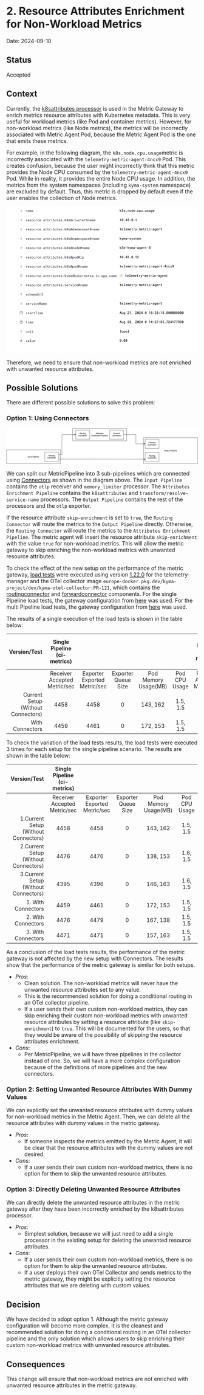 # 2. Resource Attributes Enrichment for Non-Workload Metrics

Date: 2024-09-10

## Status

Accepted

## Context

Currently, the [k8sattributes processor](https://github.com/open-telemetry/opentelemetry-collector-contrib/blob/main/processor/k8sattributesprocessor/README.md) is used in the Metric Gateway to enrich metrics resource attributes with Kubernetes metadata.
This is very useful for workload metrics (like Pod and container metrics). However, for non-workload metrics (like Node metrics), the metrics will be incorrectly associated with Metric Agent Pod, because the Metric Agent Pod is the one that emits these metrics.

For example, in the following diagram, the `k8s.node.cpu.usage`metric is incorrectly associated with the `telemetry-metric-agent-4ncx9` Pod. This creates confusion, because the user might incorrectly think that this metric provides the Node CPU consumed by the `telemetry-metric-agent-4ncx9` Pod. While in reality, it provides the entire Node CPU usage.
In addition, the metrics from the system namespaces (including `kyma-system` namespace) are excluded by default. Thus, this metric is dropped by default even if the user enables the collection of Node metrics.

![Node Metric With k8sattributes Processor](../assets/node-metric-with-k8sattributes-processor.png)

Therefore, we need to ensure that non-workload metrics are not enriched with unwanted resource attributes.

## Possible Solutions

There are different possible solutions to solve this problem:

### Option 1: Using Connectors

![Connectors](../assets/connectors.drawio.svg)

We can split our MetricPipeline into 3 sub-pipelines which are connected using [Connectors](https://opentelemetry.io/docs/collector/configuration/#connectors) as shown in the diagram above.
The `Input Pipeline` contains the `otlp` receiver and `memory_limiter` processor.
The `Attributes Enrichment Pipeline` contains the `k8sattributes` and `transform/resolve-service-name` processors.
The `Output Pipeline` contains the rest of the processors and the `otlp` exporter.

If the resource attribute `skip-enrichment` is set to `true`, the `Routing Connector` will route the metrics to the `Output Pipeline` directly. Otherwise, the `Routing Connector` will route the metrics to the `Attributes Enrichment Pipeline`.
The metric agent will insert the resource attribute `skip-enrichment` with the value `true` for non-workload metrics. This will allow the metric gateway to skip enriching the non-workload metrics with unwanted resource attributes.

To check the effect of the new setup on the performance of the metric gateway, [load tests](https://github.com/kyma-project/telemetry-manager/tree/main/docs/contributor/benchmarks#metric-gateway) were executed using version [1.22.0](https://github.com/kyma-project/telemetry-manager/releases/tag/1.22.0) for the telemetry-manager and the OTel collector image `europe-docker.pkg.dev/kyma-project/dev/kyma-otel-collector:PR-121`, which contains the [routingconnector](https://github.com/open-telemetry/opentelemetry-collector-contrib/tree/main/connector/routingconnector) and [forwardconnector](https://github.com/open-telemetry/opentelemetry-collector/tree/main/connector/forwardconnector) components.
For the single Pipeline load tests, the gateway configuration from [here](../assets/single_pipeline_gateway_with_connectors.yaml) was used.
For the multi Pipeline load tests, the gateway configuration from [here](../assets/multi_pipeline_gateway_with_connectors.yaml) was used.

The results of a single execution of the load tests is shown in the table below:
 
<div class="table-wrapper" markdown="block">


|                       Version/Test | Single Pipeline (ci-metrics) |                              |                     |                      |               | Multi Pipeline (ci-metrics-m) |                              |                     |                      |               | Single Pipeline Backpressure (ci-metrics-b) |                              |                     |                      |               | Multi Pipeline Backpressure (ci-metrics-mb) |                              |                     |                      |               |
|-----------------------------------:|:----------------------------:|:----------------------------:|:-------------------:|:--------------------:|:-------------:|:-----------------------------:|:----------------------------:|:-------------------:|:--------------------:|:-------------:|:-------------------------------------------:|:----------------------------:|:-------------------:|:--------------------:|:-------------:|:-------------------------------------------:|:----------------------------:|:-------------------:|:--------------------:|:-------------:|
|                                    | Receiver Accepted Metric/sec | Exporter Exported Metric/sec | Exporter Queue Size | Pod Memory Usage(MB) | Pod CPU Usage | Receiver Accepted Metric/sec  | Exporter Exported Metric/sec | Exporter Queue Size | Pod Memory Usage(MB) | Pod CPU Usage |        Receiver Accepted Metric/sec         | Exporter Exported Metric/sec | Exporter Queue Size | Pod Memory Usage(MB) | Pod CPU Usage |        Receiver Accepted Metric/sec         | Exporter Exported Metric/sec | Exporter Queue Size | Pod Memory Usage(MB) | Pod CPU Usage |
| Current Setup (Without Connectors) |             4458             |             4458             |          0          |       143, 162       |   1.5, 1.5    |             3282              |             9845             |          0          |       219, 256       |   1.8, 1.7    |                     824                     |             638              |         251         |       827, 829       |   0.5, 0.5    |                    1809                     |             1812             |         504         |      1784, 1737      |   1.3, 1.3    |
|                    With Connectors |             4459             |             4461             |          0          |       172, 153       |   1.5, 1.5    |             3166              |             9500             |          0          |       242, 227       |   1.7, 1.7    |                     842                     |             631              |         314         |       908, 921       |   0.5, 0.5    |                    1979                     |             1918             |         509         |      1695, 1712      |   1.4, 1.5    |


To check the variation of the load tests results, the load tests were executed 3 times for each setup for the single pipeline scenario. The results are shown in the table below:

|                         Version/Test | Single Pipeline (ci-metrics) |                              |                     |                      |               |
|-------------------------------------:|:----------------------------:|:----------------------------:|:-------------------:|:--------------------:|:-------------:|
|                                      | Receiver Accepted Metric/sec | Exporter Exported Metric/sec | Exporter Queue Size | Pod Memory Usage(MB) | Pod CPU Usage | 
| 1.Current Setup (Without Connectors) |             4458             |             4458             |          0          |       143, 162       |   1.5, 1.5    |             
| 2.Current Setup (Without Connectors) |             4476             |             4476             |          0          |       138, 153       |   1.6, 1.5    |
| 3.Current Setup (Without Connectors) |             4395             |             4396             |          0          |       146, 163       |   1.6, 1.5    |
|                   1. With Connectors |             4459             |             4461             |          0          |       172, 153       |   1.5, 1.5    |
|                   2. With Connectors |             4476             |             4479             |          0          |       167, 138       |   1.5, 1.5    |
|                   3. With Connectors |             4471             |             4471             |          0          |       157, 163       |   1.5, 1.5    |

As a conclusion of the load tests results, the performance of the metric gateway is not affected by the new setup with Connectors. The results show that the performance of the metric gateway is similar for both setups.

</div>

- _Pros_: 
  - Clean solution. The non-workload metrics will never have the unwanted resource attributes set to any value.
  - This is the recommended solution for doing a conditional routing in an OTel collector pipeline.
  - If a user sends their own custom non-workload metrics, they can skip enriching their custom non-workload metrics with unwanted resource attributes by setting a resource attribute (like `skip-enrichment`) to `true`. This will be documented for the users, so that they would be aware of the possibility of skipping the resource attributes enrichment.
- _Cons_:
  - Per MetricPipeline, we will have three pipelines in the collector instead of one. So, we will have a more complex configuration because of the definitions of more pipelines and the new connectors.

### Option 2: Setting Unwanted Resource Attributes With Dummy Values

We can explicitly set the unwanted resource attributes with dummy values for non-workload metrics in the Metric Agent.
Then, we can delete all the resource attributes with dummy values in the metric gateway.

- _Pros_:
  - If someone inspects the metrics emitted by the Metric Agent, it will be clear that the resource attributes with the dummy values are not desired.
- _Cons_: 
  - If a user sends their own custom non-workload metrics, there is no option for them to skip the unwanted resource attributes.

### Option 3: Directly Deleting Unwanted Resource Attributes

We can directly delete the unwanted resource attributes in the metric gateway after they have been incorrectly enriched by the k8sattributes processor.

- _Pros_:
  - Simplest solution, because we will just need to add a single processor in the existing setup for deleting the unwanted resource attributes.
- _Cons_:
  - If a user sends their own custom non-workload metrics, there is no option for them to skip the unwanted resource attributes.
  - If a user deploys their own OTel Collector and sends metrics to the metric gateway, they might be explicitly setting the resource attributes that we are deleting with custom values.

## Decision

We have decided to adopt option 1. Although the metric gateway configuration will become more complex, it is the cleanest and recommended solution for doing a conditional routing in an OTel collector pipeline and the only solution which allows users to skip enriching their custom non-workload metrics with unwanted resource attributes.

## Consequences

This change will ensure that non-workload metrics are not enriched with unwanted resource attributes in the metric gateway.
